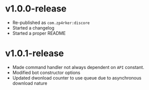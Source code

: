 # v1.0.0-release
- Re-published as `com.zp4rker:discore`
- Started a changelog
- Started a proper README

# v1.0.1-release
- Made command handler not always dependent on `API` constant.
- Modified bot constructor options
- Updated dwonload counter to use queue due to asynchronous download nature